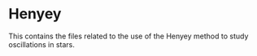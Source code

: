 # Henyey
This contains the files related to the use of the Henyey method to study oscillations in stars.
